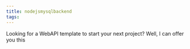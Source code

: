 ```yaml
---
title: nodejsmysqlbackend
tags:
---
```

Looking for a WebAPI template to start your next project?  Well, I can offer you this